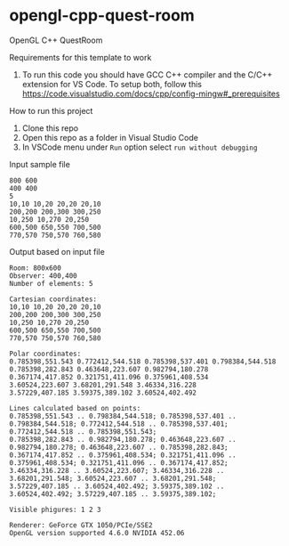 # opengl-cpp-quest-room
OpenGL C++ QuestRoom

Requirements for this template to work
1.  To run this code you should have GCC C++ compiler and the C/C++ extension for VS Code.
    To setup both, follow this https://code.visualstudio.com/docs/cpp/config-mingw#_prerequisites

How to run this project

1.  Clone this repo
2.  Open this repo as a folder in Visual Studio Code
3.  In VSCode menu under `Run` option select `run without debugging`

Input sample file
```
800 600
400 400
5
10,10 10,20 20,20 20,10
200,200 200,300 300,250
10,250 10,270 20,250
600,500 650,550 700,500
770,570 750,570 760,580
```

Output based on input file

```
Room: 800x600
Observer: 400,400
Number of elements: 5

Cartesian coordinates:
10,10 10,20 20,20 20,10
200,200 200,300 300,250
10,250 10,270 20,250
600,500 650,550 700,500
770,570 750,570 760,580

Polar coordinates:
0.785398,551.543 0.772412,544.518 0.785398,537.401 0.798384,544.518
0.785398,282.843 0.463648,223.607 0.982794,180.278
0.367174,417.852 0.321751,411.096 0.375961,408.534
3.60524,223.607 3.68201,291.548 3.46334,316.228
3.57229,407.185 3.59375,389.102 3.60524,402.492

Lines calculated based on points:
0.785398,551.543 .. 0.798384,544.518; 0.785398,537.401 .. 0.798384,544.518; 0.772412,544.518 .. 0.785398,537.401; 0.772412,544.518 .. 0.785398,551.543;
0.785398,282.843 .. 0.982794,180.278; 0.463648,223.607 .. 0.982794,180.278; 0.463648,223.607 .. 0.785398,282.843;
0.367174,417.852 .. 0.375961,408.534; 0.321751,411.096 .. 0.375961,408.534; 0.321751,411.096 .. 0.367174,417.852;
3.46334,316.228 .. 3.60524,223.607; 3.46334,316.228 .. 3.68201,291.548; 3.60524,223.607 .. 3.68201,291.548;
3.57229,407.185 .. 3.60524,402.492; 3.59375,389.102 .. 3.60524,402.492; 3.57229,407.185 .. 3.59375,389.102;

Visible phigures: 1 2 3

Renderer: GeForce GTX 1050/PCIe/SSE2
OpenGL version supported 4.6.0 NVIDIA 452.06
```
